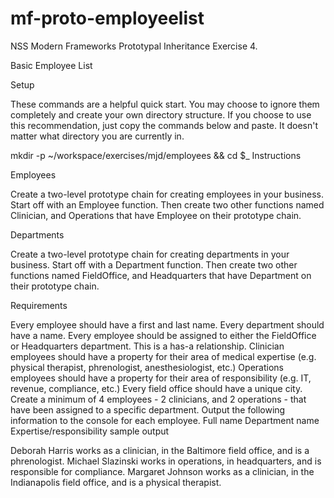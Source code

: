 # mf-proto-employeelist
NSS Modern Frameworks Prototypal Inheritance Exercise 4.

Basic Employee List

Setup

These commands are a helpful quick start. You may choose to ignore them completely and create your own directory structure. If you choose to use this recommendation, just copy the commands below and paste. It doesn't matter what directory you are currently in.

mkdir -p ~/workspace/exercises/mjd/employees && cd $_
Instructions

Employees

Create a two-level prototype chain for creating employees in your business. Start off with an Employee function. Then create two other functions named Clinician, and Operations that have Employee on their prototype chain.

Departments

Create a two-level prototype chain for creating departments in your business. Start off with a Department function. Then create two other functions named FieldOffice, and Headquarters that have Department on their prototype chain.

Requirements

Every employee should have a first and last name.
Every department should have a name.
Every employee should be assigned to either the FieldOffice or Headquarters department. This is a has-a relationship.
Clinician employees should have a property for their area of medical expertise (e.g. physical therapist, phrenologist, anesthesiologist, etc.)
Operations employees should have a property for their area of responsibility (e.g. IT, revenue, compliance, etc.)
Every field office should have a unique city.
Create a minimum of 4 employees - 2 clinicians, and 2 operations - that have been assigned to a specific department.
Output the following information to the console for each employee.
Full name
Department name
Expertise/responsibility
sample output

Deborah Harris works as a clinician, in the Baltimore field office, and is a phrenologist.
Michael Slazinski works in operations, in headquarters, and is responsible for compliance.
Margaret Johnson works as a clinician, in the Indianapolis field office, and is a physical therapist.
